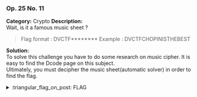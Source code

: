 ### Op. 25 No. 11
**Category:** Crypto 
**Description:**  
Wait, is it a famous music sheet ?

> Flag format : DVCTF********
> Example : DVCTFCHOPINISTHEBEST

**Solution:**  
To solve this challenge you have to do some research on music cipher.
It is easy to find the Dcode page on this subject.  
Ultimately, you must decipher the music sheet(automatic solver) in order to find the flag.
<details>
  <summary>:triangular_flag_on_post: FLAG</summary>

  ```
  DVCTFMUS1C1AN
  ```
</details>